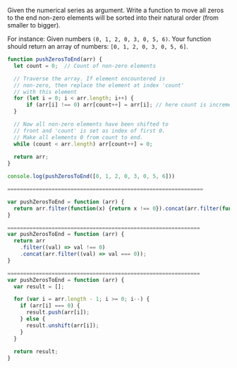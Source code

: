 Given the numerical series as argument. 
Write a function to move all zeros to the end non-zero elements will be sorted into their natural order (from smaller to bigger).

For instance: Given numbers `(0, 1, 2, 0, 3, 0, 5, 6)`. Your function should return an array of numbers: `[0, 1, 2, 0, 3, 0, 5, 6]`.
```js
function pushZerosToEnd(arr) {
  let count = 0;  // Count of non-zero elements

  // Traverse the array. If element encountered is
  // non-zero, then replace the element at index 'count'
  // with this element
  for (let i = 0; i < arr.length; i++) {
      if (arr[i] !== 0) arr[count++] = arr[i]; // here count is incremented
  }

  // Now all non-zero elements have been shifted to
  // front and 'count' is set as index of first 0.
  // Make all elements 0 from count to end.
  while (count < arr.length) arr[count++] = 0;
  
  return arr;
}

console.log(pushZerosToEnd([0, 1, 2, 0, 3, 0, 5, 6]))

==============================================================

var pushZerosToEnd = function (arr) {
  return arr.filter(function(x) {return x !== 0}).concat(arr.filter(function(x) {return x === 0;}));
}

=============================================================
var pushZerosToEnd = function (arr) {
  return arr
    .filter((val) => val !== 0)
    .concat(arr.filter((val) => val === 0));
}

=============================================================
var pushZerosToEnd = function (arr) {
  var result = [];

  for (var i = arr.length - 1; i >= 0; i--) {
    if (arr[i] === 0) {
      result.push(arr[i]);
    } else {
      result.unshift(arr[i]);
    }
  }
  
  return result;
}
```
